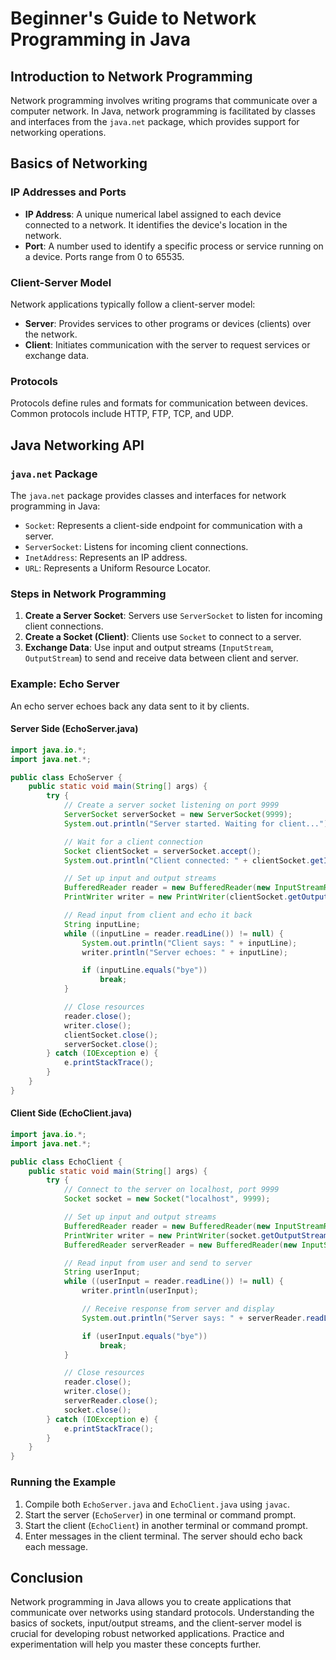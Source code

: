 # Beginner's Guide to Network Programming in Java

## Introduction to Network Programming

Network programming involves writing programs that communicate over a computer network. In Java, network programming is facilitated by classes and interfaces from the `java.net` package, which provides support for networking operations.

## Basics of Networking

### IP Addresses and Ports

- **IP Address**: A unique numerical label assigned to each device connected to a network. It identifies the device's location in the network.
- **Port**: A number used to identify a specific process or service running on a device. Ports range from 0 to 65535.

### Client-Server Model

Network applications typically follow a client-server model:

- **Server**: Provides services to other programs or devices (clients) over the network.
- **Client**: Initiates communication with the server to request services or exchange data.

### Protocols

Protocols define rules and formats for communication between devices. Common protocols include HTTP, FTP, TCP, and UDP.

## Java Networking API

### `java.net` Package

The `java.net` package provides classes and interfaces for network programming in Java:

- `Socket`: Represents a client-side endpoint for communication with a server.
- `ServerSocket`: Listens for incoming client connections.
- `InetAddress`: Represents an IP address.
- `URL`: Represents a Uniform Resource Locator.

### Steps in Network Programming

1. **Create a Server Socket**: Servers use `ServerSocket` to listen for incoming client connections.
2. **Create a Socket (Client)**: Clients use `Socket` to connect to a server.
3. **Exchange Data**: Use input and output streams (`InputStream`, `OutputStream`) to send and receive data between client and server.

### Example: Echo Server

An echo server echoes back any data sent to it by clients.

#### Server Side (EchoServer.java)

```java
import java.io.*;
import java.net.*;

public class EchoServer {
    public static void main(String[] args) {
        try {
            // Create a server socket listening on port 9999
            ServerSocket serverSocket = new ServerSocket(9999);
            System.out.println("Server started. Waiting for client...");

            // Wait for a client connection
            Socket clientSocket = serverSocket.accept();
            System.out.println("Client connected: " + clientSocket.getInetAddress().getHostName());

            // Set up input and output streams
            BufferedReader reader = new BufferedReader(new InputStreamReader(clientSocket.getInputStream()));
            PrintWriter writer = new PrintWriter(clientSocket.getOutputStream(), true);

            // Read input from client and echo it back
            String inputLine;
            while ((inputLine = reader.readLine()) != null) {
                System.out.println("Client says: " + inputLine);
                writer.println("Server echoes: " + inputLine);

                if (inputLine.equals("bye"))
                    break;
            }

            // Close resources
            reader.close();
            writer.close();
            clientSocket.close();
            serverSocket.close();
        } catch (IOException e) {
            e.printStackTrace();
        }
    }
}
```

#### Client Side (EchoClient.java)

```java
import java.io.*;
import java.net.*;

public class EchoClient {
    public static void main(String[] args) {
        try {
            // Connect to the server on localhost, port 9999
            Socket socket = new Socket("localhost", 9999);

            // Set up input and output streams
            BufferedReader reader = new BufferedReader(new InputStreamReader(System.in));
            PrintWriter writer = new PrintWriter(socket.getOutputStream(), true);
            BufferedReader serverReader = new BufferedReader(new InputStreamReader(socket.getInputStream()));

            // Read input from user and send to server
            String userInput;
            while ((userInput = reader.readLine()) != null) {
                writer.println(userInput);

                // Receive response from server and display
                System.out.println("Server says: " + serverReader.readLine());

                if (userInput.equals("bye"))
                    break;
            }

            // Close resources
            reader.close();
            writer.close();
            serverReader.close();
            socket.close();
        } catch (IOException e) {
            e.printStackTrace();
        }
    }
}
```

### Running the Example

1. Compile both `EchoServer.java` and `EchoClient.java` using `javac`.
2. Start the server (`EchoServer`) in one terminal or command prompt.
3. Start the client (`EchoClient`) in another terminal or command prompt.
4. Enter messages in the client terminal. The server should echo back each message.

## Conclusion

Network programming in Java allows you to create applications that communicate over networks using standard protocols. Understanding the basics of sockets, input/output streams, and the client-server model is crucial for developing robust networked applications. Practice and experimentation will help you master these concepts further.
